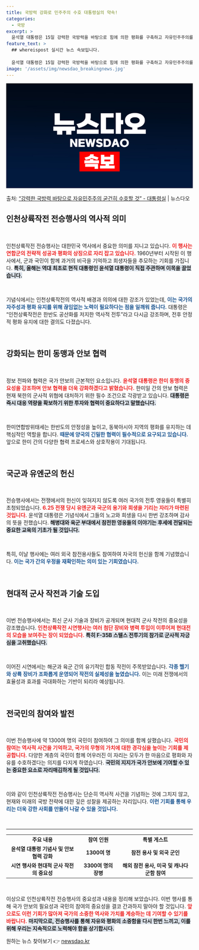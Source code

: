 ```yaml
---
title: 국방력 강화로 민주주의 수호 대통령실의 약속!
categories:
  - 국방
excerpt: >
  윤석열 대통령은 15일 강력한 국방력을 바탕으로 힘에 의한 평화를 구축하고 자유민주주의를 굳건히 수호할 것이…
feature_text: >
  ## whereispost 실시간 뉴스 속보입니다.

  윤석열 대통령은 15일 강력한 국방력을 바탕으로 힘에 의한 평화를 구축하고 자유민주주의를 굳건히 수호할 것이…
image: '/assets/img/newsdao_breakingnews.jpg'
---
```


![뉴스다오 속보](/assets/img/newsdao_breakingnews.jpg)

<p>출처: <a href="https://newsdao.kr/1973" rel="dofollow">“강력한 국방력 바탕으로 자유민주주의 굳건히 수호할 것” - 대통령실</a> | 뉴스다오</p>

<h2 data-ke-size="size26">인천상륙작전 전승행사의 역사적 의미</h2>

<p data-ke-size="size16">&nbsp;</p>

인천상륙작전 전승행사는 대한민국 역사에서 중요한 의미를 지니고 있습니다. <b><span style="color: #ee2323;">이 행사는 연합군의 전략적 성공과 평화의 상징으로 자리 잡고 있습니다.</span></b> 1960년부터 시작된 이 행사에서, 군과 국민이 함께 과거의 비극을 기억하고 희생자들을 추모하는 기회를 가집니다. <b><span style="background-color: #21538527;">특히, 올해는 역대 최초로 현직 대통령인 윤석열 대통령이 직접 주관하며 이목을 끌었습니다.</span></b> 

<p data-ke-size="size16">&nbsp;</p> 

기념식에서는 인천상륙작전의 역사적 배경과 의의에 대한 강조가 있었는데, <b><span style="color: #1a5490;">이는 국가의 자주성과 평화 유지를 위해 끊임없는 노력이 필요하다는 점을 일깨워 줍니다.</span></b> 대통령은 “인천상륙작전은 한반도 공산화를 저지한 역사적 전투”라고 다시금 강조하며, 전후 안정적 평화 유지에 대한 결의도 다졌습니다.

<p data-ke-size="size16">&nbsp;</p>

<h2 data-ke-size="size26">강화되는 한미 동맹과 안보 협력</h2>

<p data-ke-size="size16">&nbsp;</p>

정보 전파와 협력은 국가 안보의 근본적인 요소입니다. <b><span style="color: #ee2323;">윤석열 대통령은 한미 동맹의 중요성을 강조하며 안보 협력을 더욱 강화하겠다고 밝혔습니다.</span></b> 한미일 간의 안보 협력은 현재 북한의 군사적 위협에 대처하기 위한 필수 조건으로 각광받고 있습니다. <b><span style="background-color: #21538527;">대통령은 즉시 대응 역량을 확보하기 위한 투자와 협력이 중요하다고 말했습니다.</span></b> 

<p data-ke-size="size16">&nbsp;</p> 

한미연합방위태세는 한반도의 안정성을 높이고, 동북아시아 지역의 평화를 유지하는 데 핵심적인 역할을 합니다. <b><span style="color: #1a5490;">때문에 양국의 긴밀한 협력이 필수적으로 요구되고 있습니다.</span></b> 앞으로 한미 간의 다양한 협력 프로세스와 상호작용이 기대됩니다.

<p data-ke-size="size16">&nbsp;</p>

<h2 data-ke-size="size26">국군과 유엔군의 헌신</h2>

<p data-ke-size="size16">&nbsp;</p>

전승행사에서는 전쟁에서의 헌신이 잊혀지지 않도록 여러 국가의 전투 영웅들이 특별히 초청되었습니다. <b><span style="color: #ee2323;">6.25 전쟁 당시 유엔군과 국군의 용기와 희생을 기리는 자리가 마련된 것입니다.</span></b> 윤석열 대통령은 기념식에서 그들의 노고와 희생을 다시 한번 강조하며 감사의 뜻을 전했습니다. <b><span style="background-color: #21538527;">해병대와 육군 부대에서 참전한 영웅들의 이야기는 후세에 전달되는 중요한 교육의 기초가 될 것입니다.</span></b> 

<p data-ke-size="size16">&nbsp;</p> 

특히, 이날 행사에는 여러 외국 참전용사들도 참여하여 자국의 헌신을 함께 기념했습니다. <b><span style="color: #1a5490;">이는 국가 간의 우정을 재확인하는 의미 있는 기회였습니다.</span></b> 

<p data-ke-size="size16">&nbsp;</p>

<h2 data-ke-size="size26">현대적 군사 작전과 기술 도입</h2>

<p data-ke-size="size16">&nbsp;</p>

이번 전승행사에서는 최신 군사 기술과 장비가 공개되며 현대적 군사 작전의 중요성을 강조했습니다. <b><span style="color: #ee2323;">인천상륙작전 시연행사는 여러 첨단 장비와 병력 투입이 이루어져 현대전의 모습을 보여주는 장이 되었습니다.</span></b> <b><span style="background-color: #21538527;">특히 F-35B 스텔스 전투기의 참가로 군사적 자긍심을 고취했습니다.</span></b>

<p data-ke-size="size16">&nbsp;</p> 

이어진 시연에서는 해군과 육군 간의 유기적인 합동 작전이 주목받았습니다. <b><span style="color: #1a5490;">각종 헬기와 상륙 장비가 조화롭게 운영되어 작전의 실제성을 높였습니다.</span></b> 이는 미래 전쟁에서의 효율성과 효과를 극대화하는 기반이 되리라 예상됩니다.

<p data-ke-size="size16">&nbsp;</p>

<h2 data-ke-size="size26">전국민의 참여와 발전</h2>

<p data-ke-size="size16">&nbsp;</p>

이번 전승행사에 약 1300여 명의 국민이 참여하여 그 의미를 함께 살폈습니다. <b><span style="color: #ee2323;">국민의 참여는 역사적 사건을 기억하고, 국가의 무형의 가치에 대한 경각심을 높이는 기회를 제공합니다.</span></b>  다양한 계층의 국민이 함께 어우러진 이 자리는 모두가 한 마음으로 평화와 자유를 수호하겠다는 의지를 다지게 하였습니다. <b><span style="background-color: #21538527;">국민의 지지가 국가 안보에 기여할 수 있는 중요한 요소로 자리매김하게 될 것입니다.</span></b> 

<p data-ke-size="size16">&nbsp;</p>

이와 같이 인천상륙작전 전승행사는 단순히 역사적 사건을 기념하는 것에 그치지 않고, 현재와 미래의 국방 전략에 대한 깊은 성찰을 제공하는 자리입니다. <b><span style="color: #1a5490;">이런 기회를 통해 우리는 더욱 강한 사회를 만들어 나갈 수 있을 것입니다.</span></b> 

<p data-ke-size="size16">&nbsp;</p>

<hr>

<table style="width: 100%; border-collapse: collapse;">
<tr>
<td style="text-align: center; height: 17px;"><b>주요 내용</b></td>
<td style="text-align: center; height: 17px;"><b>참여 인원</b></td>
<td style="text-align: center; height: 17px;"><b>특별 게스트</b></td>
</tr>
<tr>
<td style="text-align: center; height: 17px;"><b>윤석열 대통령 기념사 및 안보 협력 강화</b></td>
<td style="text-align: center; height: 17px;"><b>1300여 명</b></td>
<td style="text-align: center; height: 17px;"><b>참전 용사 및 외국 군인</b></td>
</tr>
<tr>
<td style="text-align: center; height: 17px;"><b>시연 행사와 현대적 군사 작전의 중요성</b></td>
<td style="text-align: center; height: 17px;"><b>3300여 명의 장병</b></td>
<td style="text-align: center; height: 17px;"><b>해외 참전 용사, 미국 및 캐나다 군함 참여</b></td>
</tr>
</table>

<p data-ke-size="size16">&nbsp;</p> 

이상으로 인천상륙작전 전승행사의 중요성과 내용을 정리해 보았습니다. 이번 행사를 통해 국가 안보의 필요성과 국민의 참여의 중요성을 결코 간과하지 말아야 할 것입니다. <b><span style="color: #ee2323;">앞으로도 이런 기회가 많아져 국가의 소중한 역사와 가치를 계승하는 데 기여할 수 있기를 바랍니다.</span></b> <b><span style="background-color: #21538527;">마지막으로, 전승행사를 통해 자유와 평화의 소중함을 다시 한번 느끼고, 이를 위해 우리는 지속적으로 노력해야 함을 상기합시다.</span></b> 

원하는 뉴스 찾아보기 👉 <a href="https://newsdao.kr" rel="dofollow">newsdao.kr</a>



